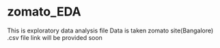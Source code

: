 # zomato_EDA
This is exploratory data analysis file
Data is taken zomato site(Bangalore)
.csv file link will be provided soon
